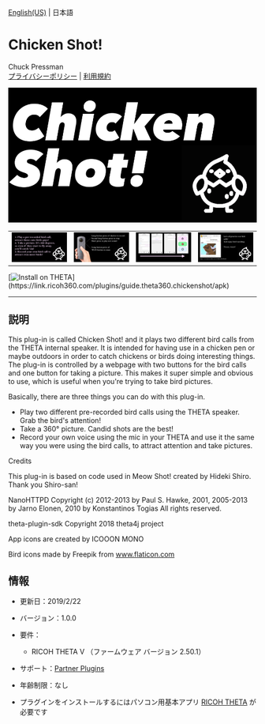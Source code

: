 [English(US)](README.md) | 日本語

# Chicken Shot!
Chuck Pressman  
[プライバシーポリシー](../../README.ja.md#%E3%83%97%E3%83%A9%E3%82%A4%E3%83%90%E3%82%B7%E3%83%BC%E3%83%9D%E3%83%AA%E3%82%B7%E3%83%BC) | [利用規約](../../README.ja.md#%E5%88%A9%E7%94%A8%E8%A6%8F%E7%B4%84)

<div align="center">
 <img src="1.png">
 <table>
  <tr>
   <td><img src="2.png"></td>
   <td><img src="3.png"></td>
   <td><img src="4.png"></td>
   <td><img src="5.png"></td>
  </tr>
 </table>
</div>

[![Install on THETA](https://assets.ricoh360.com/image/upload/v1/front/theta/install-button.svg?)](https://link.ricoh360.com/plugins/guide.theta360.chickenshot/apk)

***

## 説明
This plug-in is called Chicken Shot! and it plays two different bird calls from the THETA internal speaker. It is intended for having use in a chicken pen or maybe outdoors in order to catch chickens or birds doing interesting things. The plug-in is controlled by a webpage with two buttons for the bird calls and one button for taking a picture. This makes it super simple and obvious to use, which is useful when you're trying to take bird pictures.  
  
Basically, there are three things you can do with this plug-in.  
  
* Play two different pre-recorded bird calls using the THETA speaker. Grab the bird's attention!
* Take a 360° picture. Candid shots are the best!
* Record your own voice using the mic in your THETA and use it the same way you were using the bird calls, to attract attention and take pictures.
  
Credits  
  
This plug-in is based on code used in Meow Shot! created by Hideki Shiro. Thank you Shiro-san!  
  
NanoHTTPD Copyright (c) 2012-2013 by Paul S. Hawke, 2001, 2005-2013 by Jarno Elonen, 2010 by Konstantinos Togias All rights reserved.  
  
theta-plugin-sdk Copyright 2018 theta4j project  
  
App icons are created by ICOOON MONO  
  
Bird icons made by Freepik from www.flaticon.com  
  

## 情報
  * 更新日：2019/2/22
  * バージョン：1.0.0
  * 要件：
    * RICOH THETA V （ファームウェア バージョン 2.50.1）
  * サポート：[Partner Plugins](https://community.theta360.guide/)
  * 年齢制限：なし

* プラグインをインストールするにはパソコン用基本アプリ [RICOH THETA](https://theta360.com/ja/about/application/pc.html#app-detail-01) が必要です
